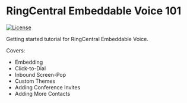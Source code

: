 # RingCentral Embeddable Voice 101

[![License][license-svg]][license-link]

 [license-svg]: https://img.shields.io/badge/license-MIT-blue.svg
 [license-link]: https://github.com/grokify/gotilla/blob/master/LICENSE
 [stackoverflow-svg]: https://img.shields.io/badge/Stack%20Overflow-ringcentral-orange.svg
 [stackoverflow-url]: https://stackoverflow.com/questions/tagged/ringcentral

Getting started tutorial for RingCentral Embeddable Voice.

Covers:

- Embedding
- Click-to-Dial
- Inbound Screen-Pop
- Custom Themes
- Adding Conference Invites
- Adding More Contacts